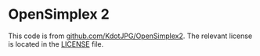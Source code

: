 # OpenSimplex 2

This code is from [github.com/KdotJPG/OpenSimplex2](https://github.com/KdotJPG/OpenSimplex2/). The relevant license is located in the [LICENSE](LICENSE) file.
